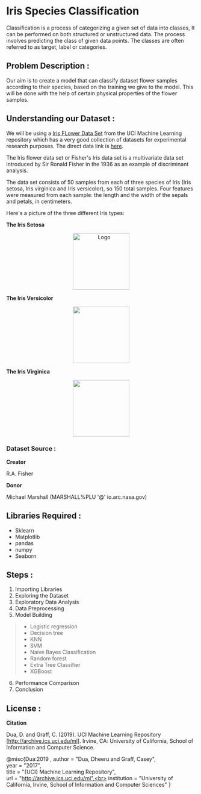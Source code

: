 # Iris Species Classification

Classification is a process of categorizing a given set of data into classes, It can be performed on both structured or unstructured data. The process involves predicting the class of given data points. The classes are often referred to as target, label or categories.

## Problem Description : 

Our aim is to create a model that can classify dataset flower samples according to their species, based on the training we give to the model. This will be done with the help of certain physical properties of the flower samples.


## Understanding our Dataset :
We will be using a [Iris FLower Data Set](https://archive.ics.uci.edu/ml/datasets/Iris) from the UCI Machine Learning repository which has a very good collection of datasets for experimental research purposes. The direct data link is [here](https://archive.ics.uci.edu/ml/machine-learning-databases/iris/).

The Iris flower data set or Fisher's Iris data set is a multivariate data set introduced by Sir Ronald Fisher in the 1936 as an example of discriminant analysis.

The data set consists of 50 samples from each of three species of Iris (Iris setosa, Iris virginica and Iris versicolor), so 150 total samples. Four features were measured from each sample: the length and the width of the sepals and petals, in centimeters.

Here's a picture of the three different Iris types:

**The Iris Setosa**
<br />
<p align="center">
  <a href="https://github.com/github_username/repo">
    <img src="http://upload.wikimedia.org/wikipedia/commons/5/56/Kosaciec_szczecinkowaty_Iris_setosa.jpg" alt="Logo" width="150" height="150">
  </a>
  
**The Iris Versicolor**
<br />
<p align="center">
  <a href="https://github.com/github_username/repo">
    <img src="http://upload.wikimedia.org/wikipedia/commons/4/41/Iris_versicolor_3.jpg" width="150" height="150">
  </a>
  
  **The Iris Virginica**
<br />
<p align="center">
  <a href="https://github.com/github_username/repo">
    <img src="http://upload.wikimedia.org/wikipedia/commons/9/9f/Iris_virginica.jpg" width="150" height="150">
  </a>
  
  
### Dataset Source :

**Creator**

R.A. Fisher

**Donor**

Michael Marshall (MARSHALL%PLU '@' io.arc.nasa.gov)

## Libraries Required :
- Sklearn 
- Matplotlib
- pandas
- numpy
- Seaborn

## Steps :
1. Importing Libraries
2. Exploring the Dataset
3. Exploratory Data Analysis
4. Data Preprocessing
5. Model Building
> * Logistic regression
> * Decision tree
> * KNN
> * SVM
> * Naive Bayes Classification
> * Random forest
> * Extra Tree Classifier
> * XGBoost
6. Performance Comparison
7. Conclusion

## License :

**Citation**

Dua, D. and Graff, C. (2019). UCI Machine Learning Repository [http://archive.ics.uci.edu/ml]. Irvine, CA: University of California, School of Information and Computer Science.

@misc{Dua:2019 ,
author = "Dua, Dheeru and Graff, Casey",<br>
year = "2017",<br>
title = "{UCI} Machine Learning Repository",<br>
url = "http://archive.ics.uci.edu/ml",<br>
institution = "University of California, Irvine, School of Information and Computer Sciences" }

